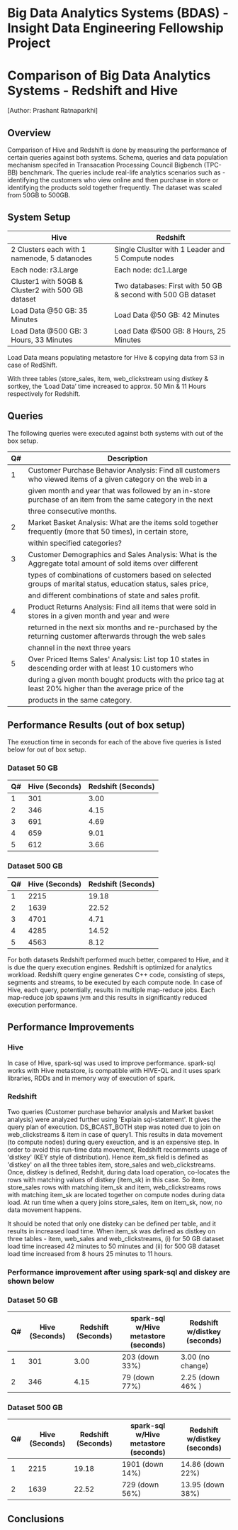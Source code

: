 # Big Data Analytics Systems (BDAS) - Insight Data Engineering Fellowship Project 
# Comparison of Big Data Analytics Systems - Redshift and Hive
[Author: Prashant Ratnaparkhi] 

## Overview
Comparison of Hive and Redshift is done by measuring the performance of certain queries against both systems. Schema, queries and data population mechanism specifed in Transacation Processing Council Bigbench (TPC-BB) benchmark. The queries include real-life analytics scenarios such as - identifying the customers who view online and then purchase in store or identifying the products sold together frequently. The dataset was scaled from 50GB to 500GB. 


## System Setup

| Hive                                               | Redshift                                                     |
| -------------------------------------------------- | -------------------------------------------------------------|
| 2 Clusters each with 1 namenode, 5 datanodes       | Single Cluslter with 1 Leader and 5 Compute nodes            |
| Each node: r3.Large                                | Each node: dc1.Large                                         |
| Cluster1 with 50GB & Cluster2 with 500 GB dataset  | Two databases: First with 50 GB & second with 500 GB dataset |
| Load Data @50  GB: 35 Minutes                      | Load Data @50  GB: 42 Minutes                                |
| Load Data @500 GB: 3 Hours, 33 Minutes             | Load Data @500 GB: 8 Hours, 25 Minutes                       |


Load Data means populating metastore for Hive & copying data from S3 in case of RedShift.  

With three tables (store_sales, item, web_clickstream using distkey & sortkey, the ‘Load Data’ time increased to approx. 50 Min & 11 Hours respectively for Redshift.


## Queries
The following queries were executed against both systems with out of the box setup.

| Q#   | Description                                                                                                 |
| -----| ------------------------------------------------------------------------------------------------------------|
| 1    |Customer Purchase Behavior Analysis: Find all customers who viewed items of a given category on the web in a |
|      |given month and year that was followed by an in-store purchase of an item from the same category in the next |
|      |three consecutive months.                                                                                    |
| 2    |Market Basket Analysis: What are the items sold together frequently (more that 50 times), in certain store,  |
|      |within specified categories?                                                                                 |
| 3    |Customer Demographics and Sales Analysis: What is the Aggregate total amount of sold items over different    |
|      |types of combinations of customers based on selected groups of marital status, education status, sales price,|
|      |and different combinations of state and sales profit.                                                        |
| 4    |Product Returns Analysis: Find all items that were sold in stores in a given month and year and were         |
|      |returned in the next six months and re-purchased by the returning customer afterwards through the web sales  |
|      |channel in the next three years                                                                              |
| 5    |Over Priced Items Sales' Analysis: List top 10 states in descending order with at least 10 customers who     |
|      |during a given month bought products with the price tag at least 20% higher than the average price of the    |
|      |products in the same category.                                                                               |

## Performance Results (out of box setup)
The exeuction time in seconds for each of the above five queries is listed below for out of box setup. 

### Dataset 50 GB

| Q#   | Hive (Seconds) | Redshift (Seconds) |
| -----| ---------------|--------------------|
| 1    | 301            | 3.00               |
| 2    | 346            | 4.15               |
| 3    | 691            | 4.69               |
| 4    | 659            | 9.01               |
| 5    | 612            | 3.66               |

### Dataset 500 GB

| Q#   | Hive (Seconds) | Redshift (Seconds) |
| -----| ---------------|--------------------|
| 1    | 2215           | 19.18              |
| 2    | 1639           | 22.52              |
| 3    | 4701           |  4.71              |
| 4    | 4285           | 14.52              |
| 5    | 4563           |  8.12              |


For both datasets Redshift performed much better, compared to Hive, and it is due the query execution engines. Redshift is optimized for analytics workload. Redshift query engine generates C++ code, consisting of steps, segments and streams, to be executed by each compute node. In case of Hive, each query, potentially, results in multiple map-reduce jobs. Each map-reduce job spawns jvm and this results in significantly reduced execution performance. 

## Performance Improvements

### Hive
In case of Hive, spark-sql was used to improve performance. spark-sql works with Hive metastore, is compatible with HIVE-QL and it uses spark libraries, RDDs and in memory way of execution of spark. 

### Redshift 
Two queries (Customer purchase behavior analysis and Market basket analysis) were analyzed further using 'Explain sql-statement'. It gives the query plan of execution. DS_BCAST_BOTH step was noted due to join on web_clickstreams & item in case of query1. This results in data movement (to compute nodes) during query exeuction, and is an expensive step. In order to avoid this run-time data movement, Redshift recomments usage of 'distkey' (KEY style of distribution). Hence item_sk field is defined as 'distkey' on all the three tables item, store_sales and web_clickstreams. Once, distkey is defined, Redshit, during data load operation, co-locates the rows with matching values of distkey (item_sk) in this case. So item, store_sales rows with matching item_sk and item, web_clickstreams rows with matching item_sk are located together on compute nodes during data load. At run time when a query joins store_sales, item on item_sk, now, no data movement happens. 

It should be noted that only one disteky can be defined per table, and it results in increased load time. When item_sk was defined as distkey on three tables - item, web_sales and web_clickstreams, (i) for 50 GB dataset load time increased 42 minutes to 50 minutes and 
(ii) for 500 GB dataset load time increased from 8 hours 25 minutes to 11 hours.

### Performance improvement after using spark-sql and diskey are shown below

### Dataset 50 GB

| Q#   | Hive (Seconds) | Redshift (Seconds) | spark-sql w/Hive metastore  (seconds)| Redshift w/distkey (seconds)|
| -----| ---------------|--------------------|--------------------------------------| ----------------------------|
| 1    | 301            | 3.00               | 203 (down 33%)                       | 3.00 (no change)            |
| 2    | 346            | 4.15               |  79 (down 77%)                       | 2.25 (down 46% )            | 

### Dataset 500 GB

| Q#   | Hive (Seconds) | Redshift (Seconds) | spark-sql w/Hive metastore  (seconds)| Redshift w/distkey (seconds)|
| -----| ---------------|--------------------|--------------------------------------| ----------------------------|
| 1    | 2215           | 19.18              | 1901 (down 14%)                      | 14.86 (down 22%)            |
| 2    | 1639           | 22.52              |  729 (down 56%)                      | 13.95 (down 38%)           | 











## Conclusions


